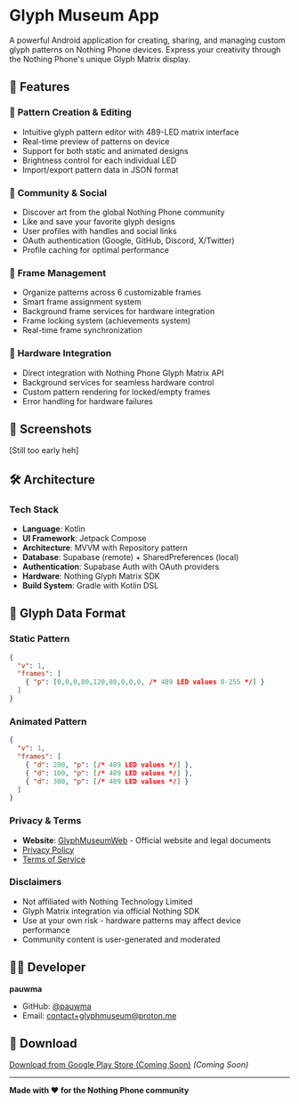 # Glyph Museum App

A powerful Android application for creating, sharing, and managing custom glyph patterns on Nothing Phone devices. Express your creativity through the Nothing Phone's unique Glyph Matrix display.

## 🚀 Features

### 🎨 **Pattern Creation & Editing**
- Intuitive glyph pattern editor with 489-LED matrix interface
- Real-time preview of patterns on device
- Support for both static and animated designs
- Brightness control for each individual LED
- Import/export pattern data in JSON format

### 👥 **Community & Social**
- Discover art from the global Nothing Phone community
- Like and save your favorite glyph designs
- User profiles with handles and social links
- OAuth authentication (Google, GitHub, Discord, X/Twitter)
- Profile caching for optimal performance

### 📱 **Frame Management**
- Organize patterns across 6 customizable frames
- Smart frame assignment system
- Background frame services for hardware integration
- Frame locking system (achievements system)
- Real-time frame synchronization

### 🔧 **Hardware Integration**
- Direct integration with Nothing Phone Glyph Matrix API
- Background services for seamless hardware control
- Custom pattern rendering for locked/empty frames
- Error handling for hardware failures

## 📱 Screenshots

[Still too early heh]

## 🛠️ Architecture

### **Tech Stack**
- **Language**: Kotlin
- **UI Framework**: Jetpack Compose
- **Architecture**: MVVM with Repository pattern
- **Database**: Supabase (remote) + SharedPreferences (local)
- **Authentication**: Supabase Auth with OAuth providers
- **Hardware**: Nothing Glyph Matrix SDK
- **Build System**: Gradle with Kotlin DSL

## 🔧 Glyph Data Format

### **Static Pattern**
```json
{
  "v": 1,
  "frames": [
    { "p": [0,0,0,80,120,80,0,0,0, /* 489 LED values 0-255 */] }
  ]
}
```

### **Animated Pattern**
```json
{
  "v": 1,
  "frames": [
    { "d": 200, "p": [/* 489 LED values */] },
    { "d": 100, "p": [/* 489 LED values */] },
    { "d": 300, "p": [/* 489 LED values */] }
  ]
}
```


### **Privacy & Terms**
- **Website**: [GlyphMuseumWeb](https://github.com/pauwma/GlyphMuseumWeb) - Official website and legal documents
- [Privacy Policy](https://pauwma.github.io/GlyphMuseumWeb/privacy)
- [Terms of Service](https://pauwma.github.io/GlyphMuseumWeb/terms)

### **Disclaimers**
- Not affiliated with Nothing Technology Limited
- Glyph Matrix integration via official Nothing SDK
- Use at your own risk - hardware patterns may affect device performance
- Community content is user-generated and moderated

## 👨‍💻 Developer

**pauwma**
- GitHub: [@pauwma](https://github.com/pauwma)
- Email: [contact+glyphmuseum@proton.me](mailto:contact+glyphmuseum@proton.me)

## 📱 Download

[Download from Google Play Store (Coming Soon)](https://play.google.com/store/apps/details?id=com.pauwma.glyphmuseum) *(Coming Soon)*

---

**Made with ❤️ for the Nothing Phone community**
